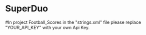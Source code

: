 # SuperDuo

#In project Football_Scores in the "strings.xml" file please replace "YOUR_API_KEY" with your own Api Key.


